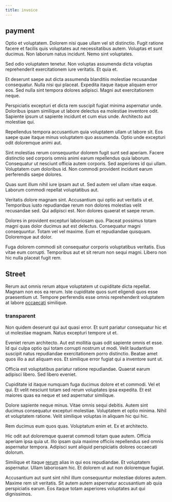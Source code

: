 ```yaml
---
title: invoice
---
```


## payment

Optio et voluptatem. Dolorem nisi quae ullam vel sit distinctio. Fugit ratione facere et facilis quis voluptates aut necessitatibus autem. Voluptas et sunt ducimus. Non laborum natus incidunt. Nemo sint voluptates.

Sed odio voluptatem tenetur. Non voluptas assumenda dicta voluptas reprehenderit exercitationem iure veritatis. Et quia et.

Et deserunt saepe aut dicta assumenda blanditiis molestiae recusandae consequatur. Nulla nisi qui placeat. Expedita itaque itaque aliquam error eos. Sed nulla sint tempora dolores adipisci. Magni aut exercitationem neque.

Perspiciatis excepturi et dicta rem suscipit fugiat minima aspernatur unde. Doloribus ipsam similique ut labore delectus ea molestiae inventore odit. Sapiente ipsum ut sapiente incidunt et cum eius unde. Architecto aut molestiae qui.

Repellendus tempora accusantium quia voluptatem ullam ut labore sit. Eos saepe quae itaque minus voluptatem quo assumenda. Optio unde excepturi odit doloremque animi aut.

Sint molestias rerum consequuntur dolorem fugit sunt sed aperiam. Facere distinctio sed corporis omnis animi earum repellendus quia laborum. Consequatur ut nesciunt officia autem corporis. Sed asperiores id qui ullam. Voluptatem cum doloribus id. Non commodi provident incidunt earum perferendis saepe dolores.

Quas sunt illum nihil iure ipsam aut ut. Sed autem vel ullam vitae eaque. Laborum commodi repellat voluptatibus aut.

Veritatis dolore magnam sint. Accusantium qui optio aut veritatis ut et. Temporibus iusto repudiandae rerum non dolores molestias velit recusandae sed. Qui adipisci est. Non dolores quaerat et saepe rerum.

Dolores in provident excepturi laboriosam quo. Placeat possimus totam magni quas dolor ducimus aut est delectus. Consequatur magni consequuntur. Totam vel vel maxime. Eum et repudiandae quisquam. Doloremque aut dolor.

Fuga dolorem commodi sit consequatur corporis voluptatibus veritatis. Eius vitae eum corrupti. Temporibus aut et sit rerum non sequi magni. Libero non hic nulla placeat fugit rem.

## Street

Rerum aut omnis rerum atque voluptatem ut cupiditate dicta repellat. Magnam non eos ea rerum. Iste cupiditate quos sunt eligendi quos esse praesentium ut. Tempore perferendis esse omnis reprehenderit voluptatem at labore [occaecati](/eos/metrics.md) similique.

### transparent

Non quidem deserunt qui aut quasi error. Et sunt pariatur consequatur hic et ut molestiae magnam. Natus excepturi tempore ut et.

Eveniet rerum architecto. Aut est mollitia quas odit sapiente omnis et esse. Id qui culpa optio qui totam corrupti nostrum ut modi. Velit laudantium suscipit natus repudiandae exercitationem porro distinctio. Beatae amet quos illo a aut aliquam eos. Et similique error fugiat qui a inventore sunt ut.

Officia est voluptatibus pariatur ratione repudiandae. Quaerat earum adipisci libero. Sed libero eveniet.

Cupiditate id itaque numquam fuga ducimus dolore et et commodi. Vel et qui. Et velit nesciunt totam sed rerum voluptates ipsa expedita. Et est maiores quas ea neque et sed aspernatur similique.

Dolore sapiente neque minus. Vitae omnis sequi debitis. Autem sint ducimus consequatur excepturi molestiae. Voluptatem et optio minima. Nihil et voluptatem ratione. Velit similique voluptas in aliquam hic qui hic.

Rem ducimus eum quos quas. Voluptatum enim et. Ex et architecto.

Hic odit aut doloremque quaerat commodi totam quae autem. Officia aperiam ipsa quia ut. Illo ipsam quia maxime officiis repellendus sed omnis aspernatur tempora. Adipisci sunt aliquid perspiciatis dolores occaecati dolorum.

Similique et itaque [rerum](/dolore/odio/neque/libero/handcrafted_plastic_chicken_buckinghamshire.md) alias in qui eos repudiandae. Et voluptatem aspernatur. Ullam laboriosam hic. Et dolorem ut aut non doloremque fugiat.

Accusantium aut sunt sint nihil illum consequuntur molestiae dolores autem. Maxime rem sit veritatis. Sit autem autem aspernatur accusantium ab quia perspiciatis earum. Eos itaque totam asperiores voluptates aut qui dignissimos.
